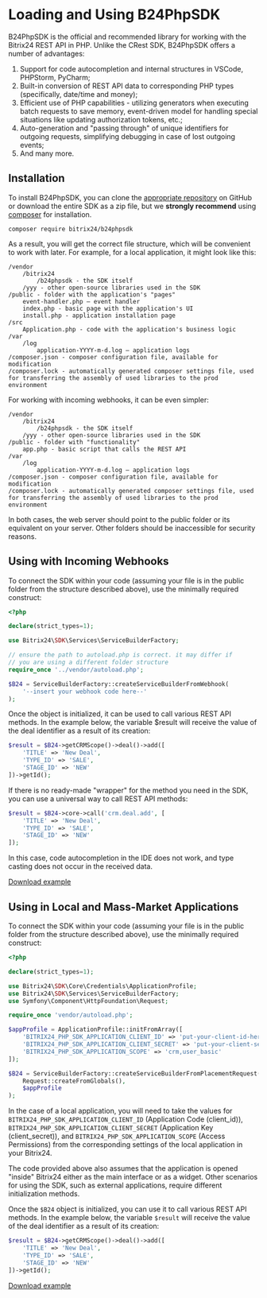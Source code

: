 # Loading and Using B24PhpSDK

B24PhpSDK is the official and recommended library for working with the Bitrix24 REST API in PHP. Unlike the CRest SDK, B24PhpSDK offers a number of advantages:

1. Support for code autocompletion and internal structures in VSCode, PHPStorm, PyCharm;
2. Built-in conversion of REST API data to corresponding PHP types (specifically, date/time and money);
3. Efficient use of PHP capabilities - utilizing generators when executing batch requests to save memory, event-driven model for handling special situations like updating authorization tokens, etc.;
4. Auto-generation and "passing through" of unique identifiers for outgoing requests, simplifying debugging in case of lost outgoing events;
5. And many more.

## Installation

To install B24PhpSDK, you can clone the [appropriate repository](https://github.com/bitrix24/b24phpsdk) on GitHub or download the entire SDK as a zip file, but we **strongly recommend** using [composer](https://getcomposer.org/doc/00-intro.md) for installation.

```
composer require bitrix24/b24phpsdk
```

As a result, you will get the correct file structure, which will be convenient to work with later. For example, for a local application, it might look like this:

```
/vendor
    /bitrix24
        /b24phpsdk - the SDK itself
    /yyy - other open-source libraries used in the SDK
/public - folder with the application's "pages"
    event-handler.php – event handler         
    index.php - basic page with the application's UI
    install.php - application installation page
/src
    Application.php - code with the application's business logic         
/var
    /log
        application-YYYY-m-d.log – application logs
/composer.json - composer configuration file, available for modification
/composer.lock - automatically generated composer settings file, used for transferring the assembly of used libraries to the prod environment
```

For working with incoming webhooks, it can be even simpler:

```
/vendor
    /bitrix24
        /b24phpsdk - the SDK itself
    /yyy - other open-source libraries used in the SDK
/public - folder with "functionality"  
    app.php - basic script that calls the REST API        
/var
    /log
        application-YYYY-m-d.log – application logs
/composer.json - composer configuration file, available for modification
/composer.lock - automatically generated composer settings file, used for transferring the assembly of used libraries to the prod environment
```

In both cases, the web server should point to the public folder or its equivalent on your server. Other folders should be inaccessible for security reasons.

## Using with Incoming Webhooks

To connect the SDK within your code (assuming your file is in the public folder from the structure described above), use the minimally required construct:

```php
<?php

declare(strict_types=1);

use Bitrix24\SDK\Services\ServiceBuilderFactory;

// ensure the path to autoload.php is correct. it may differ if
// you are using a different folder structure 
require_once '../vendor/autoload.php'; 

$B24 = ServiceBuilderFactory::createServiceBuilderFromWebhook(
    '--insert your webhook code here--'
);
```

Once the object is initialized, it can be used to call various REST API methods. In the example below, the variable $result will receive the value of the deal identifier as a result of its creation:

```php
$result = $B24->getCRMScope()->deal()->add([
    'TITLE' => 'New Deal',
    'TYPE_ID' => 'SALE',
    'STAGE_ID' => 'NEW'
])->getId();
```

If there is no ready-made "wrapper" for the method you need in the SDK, you can use a universal way to call REST API methods:

```php
$result = $B24->core->call('crm.deal.add', [
    'TITLE' => 'New Deal',
    'TYPE_ID' => 'SALE',
    'STAGE_ID' => 'NEW'
]);
```

In this case, code autocompletion in the IDE does not work, and type casting does not occur in the received data.

[Download example](https://helpdesk.bitrix24.com/examples/b24phpsdk-webhook-example.zip)

## Using in Local and Mass-Market Applications

To connect the SDK within your code (assuming your file is in the public folder from the structure described above), use the minimally required construct:

```php
<?php

declare(strict_types=1);

use Bitrix24\SDK\Core\Credentials\ApplicationProfile;
use Bitrix24\SDK\Services\ServiceBuilderFactory;
use Symfony\Component\HttpFoundation\Request;

require_once 'vendor/autoload.php';

$appProfile = ApplicationProfile::initFromArray([
    'BITRIX24_PHP_SDK_APPLICATION_CLIENT_ID' => 'put-your-client-id-here',
    'BITRIX24_PHP_SDK_APPLICATION_CLIENT_SECRET' => 'put-your-client-secret-here',
    'BITRIX24_PHP_SDK_APPLICATION_SCOPE' => 'crm,user_basic'
]);

$B24 = ServiceBuilderFactory::createServiceBuilderFromPlacementRequest(
    Request::createFromGlobals(), 
    $appProfile
);
```

In the case of a local application, you will need to take the values for `BITRIX24_PHP_SDK_APPLICATION_CLIENT_ID` (Application Code (client_id)), `BITRIX24_PHP_SDK_APPLICATION_CLIENT_SECRET` (Application Key (client_secret)), and `BITRIX24_PHP_SDK_APPLICATION_SCOPE` (Access Permissions) from the corresponding settings of the local application in your Bitrix24.

The code provided above also assumes that the application is opened "inside" Bitrix24 either as the main interface or as a widget. Other scenarios for using the SDK, such as external applications, require different initialization methods.

Once the `$B24` object is initialized, you can use it to call various REST API methods. In the example below, the variable `$result` will receive the value of the deal identifier as a result of its creation:

```php
$result = $B24->getCRMScope()->deal()->add([
    'TITLE' => 'New Deal',
    'TYPE_ID' => 'SALE',
    'STAGE_ID' => 'NEW'
])->getId();
```


[Download example](https://helpdesk.bitrix24.com/examples/b24phpsdk-local-app-example.zip)